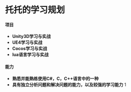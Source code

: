 # 托托的学习规划

#### 项目

- **Unity3D学习与实战**
- **UE4学习与实战**
- **Cocos学习与实战**
- **lua语言学习与实战**

#### 能力
- **熟悉并能熟练使用C#，C，C++语言中的一种**
- **具有独立分析问题和解决问题的能力，以及较强的学习能力**
1
  

  

